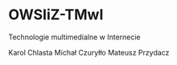# OWSIiZ-TMwI
Technologie multimedialne w Internecie

Karol Chlasta
Michał Czuryłło
Mateusz Przydacz

